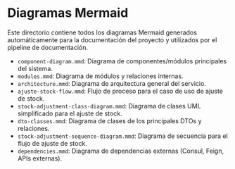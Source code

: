 # Diagramas Mermaid

Este directorio contiene todos los diagramas Mermaid generados automáticamente para la documentación del proyecto y utilizados por el pipeline de documentación.

- `component-diagram.mmd`: Diagrama de componentes/módulos principales del sistema.
- `modules.mmd`: Diagrama de módulos y relaciones internas.
- `architecture.mmd`: Diagrama de arquitectura general del servicio.
- `ajuste-stock-flow.mmd`: Flujo de proceso para el caso de uso de ajuste de stock.
- `stock-adjustment-class-diagram.mmd`: Diagrama de clases UML simplificado para el ajuste de stock.
- `dto-classes.mmd`: Diagrama de clases de los principales DTOs y relaciones.
- `stock-adjustment-sequence-diagram.mmd`: Diagrama de secuencia para el flujo de ajuste de stock.
- `dependencies.mmd`: Diagrama de dependencias externas (Consul, Feign, APIs externas).
